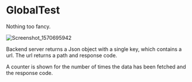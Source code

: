 # GlobalTest
 
Nothing too fancy.

![Screenshot_1570695942](https://user-images.githubusercontent.com/15348446/66551839-256f5b80-eb40-11e9-8246-5a27ad57fab6.png)

Backend server returns a Json object with a single key, which contains a url. The url returns a path and response code.

A counter is shown for the number of times the data has been fetched and the response code.
